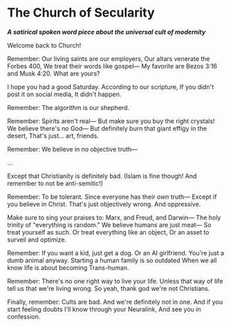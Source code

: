 # The Church of Secularity

***A satirical spoken word piece about the universal cult of modernity***

Welcome back to Church!

Remember:
Our living saints are our employers,
Our altars venerate the Forbes 400,
We treat their words like gospel—
My favorite are Bezos 3:16 and Musk 4:20.
What are yours?

I hope you had a good Saturday.
According to our scripture,
If you didn't post it on social media,
It didn't happen.

Remember:
The algorithm is our shepherd.

Remember:
Spirits aren't real—
But make sure you buy the right crystals!
We believe there's no God—
But definitely burn that giant effigy in the desert,
That's just... art, friends.

Remember:
We believe in no objective truth—

...

Except that Christianity is definitely bad.
(Islam is fine though! And remember to not be anti-semitic!)

Remember:
To be tolerant.
Since everyone has their *own* truth—
Except if you believe in Christ.
That's just objectively wrong.
And oppressive.

Make sure to sing your praises to:
Marx, and Freud, and Darwin—
The holy trinity of "everything is random."
We believe humans are just meat—
So treat yourself as such.
Or treat everything like an object,
Or an asset to surveil and optimize.

Remember:
If you want a kid, just get a dog.
Or an AI girlfriend.
You're just a dumb animal anyway.
Starting a human family is so outdated
When we all know life is about becoming
Trans-human.

Remember:
There's no one right way to live your life.
Unless that way of life tell us that we're living wrong.
So yeah, thank god we're not Christians.

Finally, remember:
Cults are bad.
And we're definitely not in one.
And if you start feeling doubts
I'll know through your Neuralink,
And see you in confession.